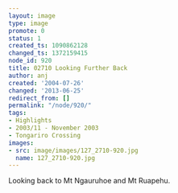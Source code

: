 ```yaml
---
layout: image
type: image
promote: 0
status: 1
created_ts: 1090862128
changed_ts: 1372159415
node_id: 920
title: 02710 Looking Further Back
author: anj
created: '2004-07-26'
changed: '2013-06-25'
redirect_from: []
permalink: "/node/920/"
tags:
- Highlights
- 2003/11 - November 2003
- Tongariro Crossing
images:
- src: image/images/127_2710-920.jpg
  name: 127_2710-920.jpg
---
```

Looking back to Mt Ngauruhoe and Mt Ruapehu.
